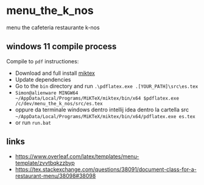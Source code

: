 # menu_the_k_nos

menu the cafeteria restaurante k-nos

## windows 11 compile process

Compile to ```pdf``` instructiones:

+ Download and full install [miktex](https://miktex.org/download)
+ Update dependencies
+ Go to the ```bin``` directory and run ```.\pdflatex.exe .[YOUR_PATH]\src\es.tex```
+ ```Simon@alienware MINGW64 ~/AppData/Local/Programs/MiKTeX/miktex/bin/x64 $pdflatex.exe /c/dev/menu_the_k_nos/src/es.tex```
+ oppure da terminale windows dentro intellij idea dentro la cartella src ```~/AppData/Local/Programs/MiKTeX/miktex/bin/x64/pdflatex.exe es.tex```
+ or run ```run.bat```

## links

+ https://www.overleaf.com/latex/templates/menu-template/zvvtbqkzzbyp
+ https://tex.stackexchange.com/questions/38091/document-class-for-a-restaurant-menu/38098#38098
